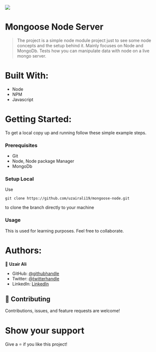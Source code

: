 ![](https://img.shields.io/badge/Microverse-blueviolet)

# Mongoose Node Server

> The project is a simple node module project just to see some node concepts and the setup behind it. Mainly focuses on Node and MongoDb. Tests how you can manipulate data with node on a live mongo server.

# Built With:

- Node
- NPM
- Javascript

# Getting Started:

To get a local copy up and running follow these simple example steps.

### Prerequisites

- Git
- Node, Node package Manager
- MongoDb

### Setup Local

Use

```
git clone https://github.com/uzairali19/mongoose-node.git
```

to clone the branch directly to your machine

### Usage

This is used for learning purposes. Feel free to collaborate.

# Authors:

👤 **Uzair Ali**

- GitHub: [@githubhandle](https://github.com/uzairali19)
- Twitter: [@twitterhandle](https://twitter.com/MahbubA10454419)
- LinkedIn: [LinkedIn](https://www.linkedin.com/in/uzair-ali-964187166/)

## 🤝 Contributing

Contributions, issues, and feature requests are welcome!

# Show your support

Give a ⭐️ if you like this project!
